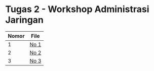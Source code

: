 # Tugas 2 - Workshop Administrasi Jaringan

| Nomor | File         |
|-------|--------------|
| 1     | [No 1](1.md) |
| 2     | [No 2](2.md) |
| 3     | [No 3](3.md) |
